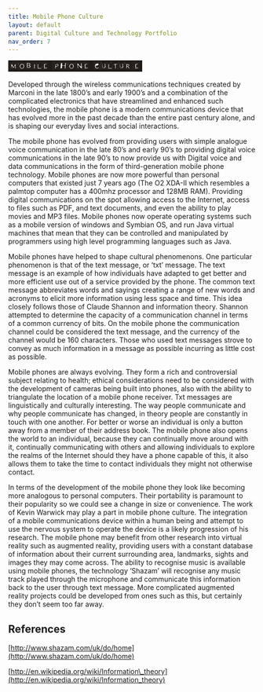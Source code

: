 ```yaml
---
title: Mobile Phone Culture
layout: default
parent: Digital Culture and Technology Portfolio
nav_order: 7
---
```


![](../images/titles/mobilephones.jpg)

Developed through the wireless communications techniques created by Marconi in the late 1800’s and early 1900’s and a combination of the complicated electronics that have streamlined and enhanced such technologies, the mobile phone is a modern communications device that has evolved more in the past decade than the entire past century alone, and is shaping our everyday lives and social interactions.

The mobile phone has evolved from providing users with simple analogue voice communication in the late 80’s and early 90’s to providing digital voice communications in the late 90’s to now provide us with Digital voice and data communications in the form of third-generation mobile phone technology. Mobile phones are now more powerful than personal computers that existed just 7 years ago (The O2 XDA-II which resembles a palmtop computer has a 400mhz processor and 128MB RAM). Providing digital communications on the spot allowing access to the Internet, access to files such as PDF, and text documents, and even the ability to play movies and MP3 files. Mobile phones now operate operating systems such as a mobile version of windows and Symbian OS, and run Java virtual machines that mean that they can be controlled and manipulated by programmers using high level programming languages such as Java.

Mobile phones have helped to shape cultural phenomenons. One particular phenomenon is that of the text message, or ‘txt’ message. The text message is an example of how individuals have adapted to get better and more efficient use out of a service provided by the phone. The common text message abbreviates words and sayings creating a range of new words and acronyms to elicit more information using less space and time. This idea closely follows those of Claude Shannon and information theory. Shannon attempted to determine the capacity of a communication channel in terms of a common currency of bits. On the mobile phone the communication channel could be considered the text message, and the currency of the channel would be 160 characters. Those who used text messages strove to convey as much information in a message as possible incurring as little cost as possible.

Mobile phones are always evolving. They form a rich and controversial subject relating to health; ethical considerations need to be considered with the development of cameras being built into phones, also with the ability to triangulate the location of a mobile phone receiver. Txt messages are linguistically and culturally interesting. The way people communicate and why people communicate has changed, in theory people are constantly in touch with one another. For better or worse an individual is only a button away from a member of their address book. The mobile phone also opens the world to an individual, because they can continually move around with it, continually communicating with others and allowing individuals to explore the realms of the Internet should they have a phone capable of this, it also allows them to take the time to contact individuals they might not otherwise contact.

In terms of the development of the mobile phone they look like becoming more analogous to personal computers. Their portability is paramount to their popularity so we could see a change in size or convenience. The work of Kevin Warwick may play a part in mobile phone culture. The integration of a mobile communications device within a human being and attempt to use the nervous system to operate the device is a likely progression of his research. The mobile phone may benefit from other research into virtual reality such as augmented reality, providing users with a constant database of information about their current surrounding area, landmarks, sights and images they may come across. The ability to recognise music is available using mobile phones, the technology ‘Shazam’ will recognise any music track played through the microphone and communicate this information back to the user through text message. More complicated augmented reality projects could be developed from ones such as this, but certainly they don’t seem too far away.

## References

[http://www.shazam.com/uk/do/home](http://www.shazam.com/uk/do/home)

[http://en.wikipedia.org/wiki/Information\_theory](http://en.wikipedia.org/wiki/Information_theory)
